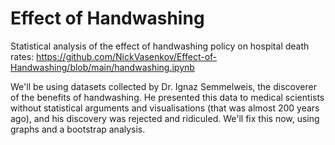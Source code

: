 # Effect of Handwashing
 Statistical analysis of the effect of handwashing policy on hospital death rates:
 https://github.com/NickVasenkov/Effect-of-Handwashing/blob/main/handwashing.ipynb

We'll be using datasets collected by Dr. Ignaz Semmelweis, the discoverer of the benefits of handwashing. He presented this data to medical scientists without statistical arguments and visualisations (that was almost 200 years ago), and his discovery was rejected and ridiculed. We'll fix this now, using graphs and a bootstrap analysis.

